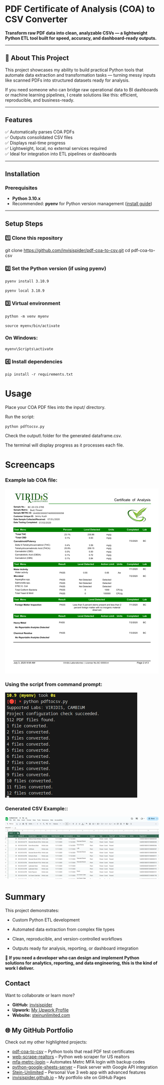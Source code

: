 # PDF Certificate of Analysis (COA) to CSV Converter

**Transform raw PDF data into clean, analyzable CSVs — a lightweight Python ETL tool built for speed, accuracy, and dashboard-ready outputs.**  

---

## 🚀 About This Project

This project showcases my ability to build practical Python tools that automate data extraction and transformation tasks — turning messy inputs like scanned PDFs into structured datasets ready for analysis.  

If you need someone who can bridge raw operational data to BI dashboards or machine learning pipelines, I create solutions like this: efficient, reproducible, and business-ready.

---

## Features

✅ Automatically parses COA PDFs  
✅ Outputs consolidated CSV files  
✅ Displays real-time progress  
✅ Lightweight, local, no external services required  
✅ Ideal for integration into ETL pipelines or dashboards  

---

## Installation

### Prerequisites

- **Python 3.10.x**  
- Recommended: **pyenv** for Python version management ([install guide](https://github.com/pyenv/pyenv))

---


## Setup Steps

### 1️⃣ Clone this repository
git clone https://github.com/invisispider/pdf-coa-to-csv.git
cd pdf-coa-to-csv

### 2️⃣ Set the Python version (if using pyenv)
`pyenv install 3.10.9`

`pyenv local 3.10.9`

### 3️⃣ Virtual environment
`python -m venv myenv`

`source myenv/bin/activate`

### On Windows: 
`myenv\Scripts\activate`

### 4️⃣ Install dependencies
`pip install -r requirements.txt`



# Usage

Place your COA PDF files into the input/ directory.

Run the script:

`python pdftocsv.py`

Check the output\ folder for the generated dataframe.csv.

The terminal will display progress as it processes each file.

# Screencaps

### Example lab COA file:

![PDF file certificate](screenshots/Screenshot_COA_PDF.png)

### Using the script from command prompt:
![Python reader in action](screenshots/Screenshot_COA_Read.png)

### Generated CSV Example::
![Output csv table](screenshots/Screenshot_Output_csv.png)

# Summary

This project demonstrates:

- Custom Python ETL development

- Automated data extraction from complex file types

- Clean, reproducible, and version-controlled workflows

- Outputs ready for analysis, reporting, or dashboard integration

**🏁 If you need a developer who can design and implement Python solutions for analytics, reporting, and data engineering, this is the kind of work I deliver.**

## Contact

Want to collaborate or learn more?

- **GitHub:** [invisispider](https://github.com/invisispider)  
- **Upwork:** [My Upwork Profile](https://www.upwork.com/freelancers/~01527a09cdcfd75500)  
- **Website:** [steinunlimited.com](https://steinunlimited.com/)

## 🌐 My GitHub Portfolio

Check out my other highlighted projects:  
- [pdf-coa-to-csv](https://github.com/invisispider/pdf-coa-to-csv) – Python tools that read PDF test certificates  
- [web-scrape-realtors](https://github.com/invisispider/web-scrape-realtors) – Python web scraper for US realtors  
- [mfa-metrc-login](https://github.com/invisispider/mfa-metrc-login) – Automates Metrc MFA login with backup codes  
- [python-google-sheets-server](https://github.com/invisispider/python-google-sheets-server) – Flask server with Google API integration  
- [Stein-Unlimited](https://github.com/invisispider/Stein-Unlimited) – Personal Vue 3 web app with advanced features  
- [invisispider.github.io](https://github.com/invisispider/invisispider.github.io) – My portfolio site on GitHub Pages
